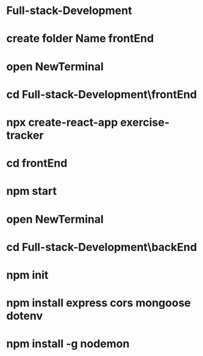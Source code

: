 # Full-stack-Development

# create folder Name frontEnd
# open NewTerminal
   # cd Full-stack-Development\frontEnd
   # npx create-react-app exercise-tracker
   # cd frontEnd
   # npm start

# open NewTerminal
  # cd Full-stack-Development\backEnd
  # npm init
  # npm install express cors mongoose dotenv
  # npm install -g nodemon